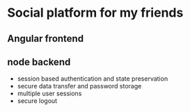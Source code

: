 # Social platform for my friends

## Angular frontend
## node backend

- session based authentication and state preservation
- secure data transfer and password storage
- multiple user sessions
- secure logout
